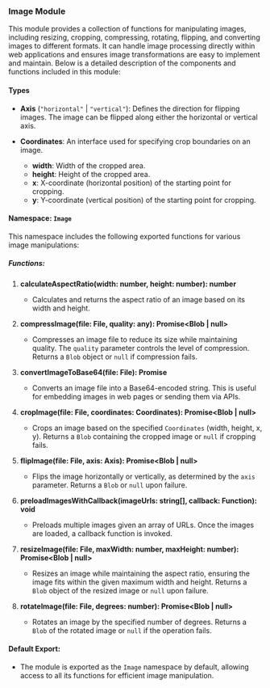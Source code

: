 ### Image Module

This module provides a collection of functions for manipulating images, including resizing, cropping, compressing, rotating, flipping, and converting images to different formats. It can handle image processing directly within web applications and ensures image transformations are easy to implement and maintain. Below is a detailed description of the components and functions included in this module:

#### Types
- **Axis** (`"horizontal"` | `"vertical"`): Defines the direction for flipping images. The image can be flipped along either the horizontal or vertical axis.
  
- **Coordinates**: An interface used for specifying crop boundaries on an image.
  - **width**: Width of the cropped area.
  - **height**: Height of the cropped area.
  - **x**: X-coordinate (horizontal position) of the starting point for cropping.
  - **y**: Y-coordinate (vertical position) of the starting point for cropping.

#### Namespace: `Image`

This namespace includes the following exported functions for various image manipulations:

##### Functions:

1. **calculateAspectRatio(width: number, height: number): number**
   - Calculates and returns the aspect ratio of an image based on its width and height.

2. **compressImage(file: File, quality: any): Promise<Blob | null>**
   - Compresses an image file to reduce its size while maintaining quality. The `quality` parameter controls the level of compression. Returns a `Blob` object or `null` if compression fails.

3. **convertImageToBase64(file: File): Promise<string>**
   - Converts an image file into a Base64-encoded string. This is useful for embedding images in web pages or sending them via APIs.

4. **cropImage(file: File, coordinates: Coordinates): Promise<Blob | null>**
   - Crops an image based on the specified `Coordinates` (width, height, x, y). Returns a `Blob` containing the cropped image or `null` if cropping fails.

5. **flipImage(file: File, axis: Axis): Promise<Blob | null>**
   - Flips the image horizontally or vertically, as determined by the `axis` parameter. Returns a `Blob` or `null` upon failure.

6. **preloadImagesWithCallback(imageUrls: string[], callback: Function): void**
   - Preloads multiple images given an array of URLs. Once the images are loaded, a callback function is invoked.

7. **resizeImage(file: File, maxWidth: number, maxHeight: number): Promise<Blob | null>**
   - Resizes an image while maintaining the aspect ratio, ensuring the image fits within the given maximum width and height. Returns a `Blob` object of the resized image or `null` upon failure.

8. **rotateImage(file: File, degrees: number): Promise<Blob | null>**
   - Rotates an image by the specified number of degrees. Returns a `Blob` of the rotated image or `null` if the operation fails.

#### Default Export:
- The module is exported as the `Image` namespace by default, allowing access to all its functions for efficient image manipulation.

